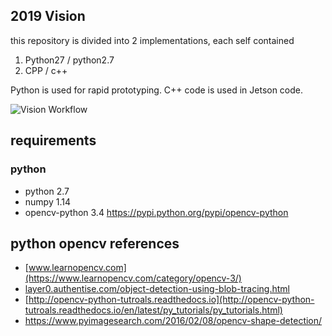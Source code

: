 ## 2019 Vision

this repository is divided into 2 implementations, each self contained

 1. Python27 / python2.7
 2. CPP / c++

Python is used for rapid prototyping. C++ code is used in Jetson code. 

![Vision Workflow](https://github.com/steelhawks/2018Vision/blob/master/jetson_workflow.png)

## requirements
### python
* python 2.7
* numpy 1.14
* opencv-python 3.4
 https://pypi.python.org/pypi/opencv-python

## python opencv references

* [www.learnopencv.com](https://www.learnopencv.com/category/opencv-3/)
* [layer0.authentise.com/object-detection-using-blob-tracing.html](http://layer0.authentise.com/object-detection-using-blob-tracing.html)
* [http://opencv-python-tutroals.readthedocs.io](http://opencv-python-tutroals.readthedocs.io/en/latest/py_tutorials/py_tutorials.html)
* https://www.pyimagesearch.com/2016/02/08/opencv-shape-detection/
